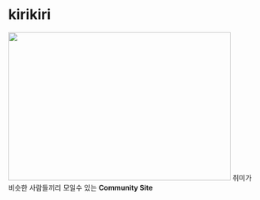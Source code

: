 # kirikiri
<img src="Desktop/final-project/mainKiri.png" width="450px" height="300px"></img>
취미가 비슷한 사람들끼리 모일수 있는 __Community Site__
